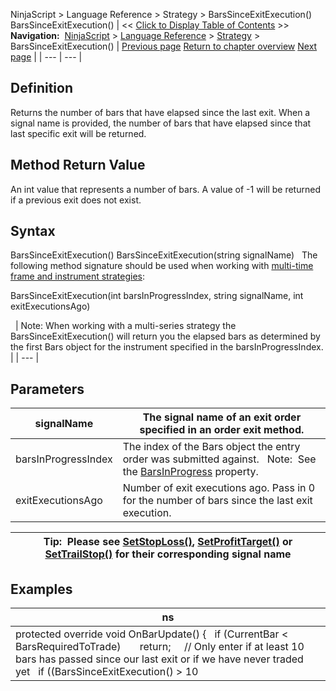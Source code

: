 ﻿
NinjaScript > Language Reference > Strategy > BarsSinceExitExecution()
BarsSinceExitExecution()
| << [Click to Display Table of Contents](barssinceexitexecution.md) >> **Navigation:**     [NinjaScript](ninjascript.md) > [Language Reference](language_reference_wip.md) > [Strategy](strategy.md) > BarsSinceExitExecution() | [Previous page](barssinceentryexecution.md) [Return to chapter overview](strategy.md) [Next page](chartindicators.md) |
| --- | --- |
## Definition
Returns the number of bars that have elapsed since the last exit. When a signal name is provided, the number of bars that have elapsed since that last specific exit will be returned.
## 
## Method Return Value
An int value that represents a number of bars. A value of -1 will be returned if a previous exit does not exist.
 
## Syntax
BarsSinceExitExecution()
BarsSinceExitExecution(string signalName)
 
The following method signature should be used when working with [multi-time frame and instrument strategies](multi-time_frame__instruments.md):
   

BarsSinceExitExecution(int barsInProgressIndex, string signalName, int exitExecutionsAgo)  

 
| Note: When working with a multi-series strategy the BarsSinceExitExecution() will return you the elapsed bars as determined by the first Bars object for the instrument specified in the barsInProgressIndex. |
| --- |

## Parameters
| signalName | The signal name of an exit order specified in an order exit method. |
| --- | --- |
| barsInProgressIndex | The index of the Bars object the entry order was submitted against.    Note:  See the [BarsInProgress](barsinprogress.md) property. |
| exitExecutionsAgo | Number of exit executions ago. Pass in 0 for the number of bars since the last exit execution. |

| Tip:  Please see [SetStopLoss()](setstoploss.md), [SetProfitTarget()](setprofittarget.md) or [SetTrailStop()](settrailstop.md) for their corresponding signal name |
| --- |

## Examples
| ns |
| --- |
| protected override void OnBarUpdate() {     if (CurrentBar < BarsRequiredToTrade)         return;       // Only enter if at least 10 bars has passed since our last exit or if we have never traded yet    if ((BarsSinceExitExecution() > 10 || BarsSinceExitExecution() == -1) && CrossAbove(SMA(10), SMA(20), 1))        EnterLong(); } |

